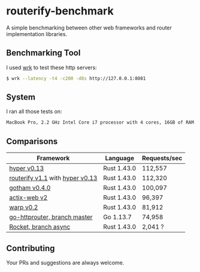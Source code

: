 # routerify-benchmark

A simple benchmarking between other web frameworks and router implementation libraries.

## Benchmarking Tool

I used [wrk](https://github.com/wg/wrk) to test these http servers:

```sh
$ wrk --latency -t4 -c200 -d8s http://127.0.0.1:8081
```

## System

I ran all those tests on:

```txt
MacBook Pro, 2.2 GHz Intel Core i7 processor with 4 cores, 16GB of RAM
```

## Comparisons

| Framework      | Language    | Requests/sec |
|----------------|-------------|--------------|
| [hyper v0.13](https://github.com/hyperium/hyper) | Rust 1.43.0 | 112,557 |
| [routerify v1.1](https://github.com/routerify/routerify) with [hyper v0.13](https://github.com/hyperium/hyper) | Rust 1.43.0 | 112,320 |
| [gotham v0.4.0](https://github.com/gotham-rs/gotham) | Rust 1.43.0 | 100,097 |
| [actix-web v2](https://github.com/actix/actix-web) | Rust 1.43.0 | 96,397 |
| [warp v0.2](https://github.com/seanmonstar/warp) | Rust 1.43.0 | 81,912 |
| [go-httprouter, branch master](https://github.com/julienschmidt/httprouter) | Go 1.13.7 | 74,958 |
| [Rocket, branch async](https://github.com/SergioBenitez/Rocket) | Rust 1.43.0 | 2,041 ? |

## Contributing

Your PRs and suggestions are always welcome.
